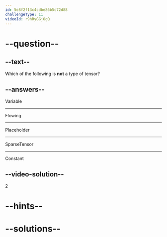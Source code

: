```yaml
---
id: 5e8f2f13c4cdbe86b5c72d88
challengeType: 11
videoId: r9hRyGGjOgQ
---
```


# --question--

## --text--

Which of the following is **not** a type of tensor?

## --answers--

Variable

---

Flowing

---

Placeholder

---

SparseTensor

---

Constant

## --video-solution--

2

# --hints--


# --solutions--

